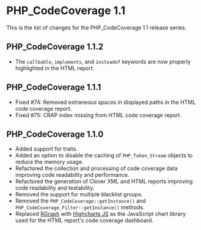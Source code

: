 PHP_CodeCoverage 1.1
====================

This is the list of changes for the PHP_CodeCoverage 1.1 release series.

PHP_CodeCoverage 1.1.2
----------------------

* The `callbable`, `implements`, and `insteadof` keywords are now properly highlighted in the HTML report.

PHP_CodeCoverage 1.1.1
----------------------

* Fixed #74: Removed extraneous spaces in displayed paths in the HTML code coverage report.
* Fixed #75: CRAP index missing from HTML code coverage report.

PHP_CodeCoverage 1.1.0
----------------------

* Added support for traits.
* Added an option to disable the caching of `PHP_Token_Stream` objects to reduce the memory usage.
* Refactored the collection and processing of code coverage data improving code readability and performance.
* Refactored the generation of Clover XML and HTML reports improving code readability and testability.
* Removed the support for multiple blacklist groups.
* Removed the `PHP_CodeCoverage::getInstance()` and `PHP_CodeCoverage_Filter::getInstance()` methods.
* Replaced [RGraph](http://www.rgraph.net/) with [Highcharts JS](http://www.highcharts.com/) as the JavaScript chart library used for the HTML report's code coverage dashboard.
